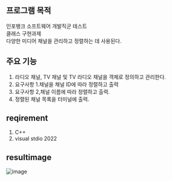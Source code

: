 ## 프로그램 목적

인포뱅크 소프트웨어 개발직군 테스트<br/>
클래스 구현과제<br/>
다양한 미디어 채널을 관리하고 정렬하는 데 사용된다.<br/>

## 주요 기능

1. 라디오 채널, TV 채널 및 TV 라디오 채널을 객체로 정의하고 관리한다.
2. 요구사항 1.채널을 채널 ID에 따라 정렬하고 출력
3. 요구사항 2,채널 이름에 따라 정렬하고 출력.
4. 정렬된 채널 목록을 터미널에 출력.


## reqirement

1. C++
2. visual stdio 2022


## resultimage
![image](https://github.com/desafin/infobank_class_test/assets/131871057/d00fdfff-5518-4fde-a7bc-ea916f486c8a)
